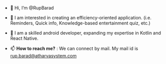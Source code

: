 - 👋 Hi, I’m @RupBarad

- 👀 I am interested in creating an efficiency-oriented application. (i.e. Reminders, Quick info, Knowledge-based entertainment quiz, etc.)

- 🌱 I am a skilled android developer, expanding my expertise in Kotlin and React Native.

- 📫 **How to reach me?** : We can connect by mail. My mail id is rup.barad@atharvasystem.com 

<!---
RupBarad/RupBarad is a ✨ special ✨ repository because its `README.md` (this file) appears on your GitHub profile.
You can click the Preview link to take a look at your changes.
--->

